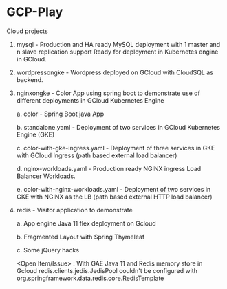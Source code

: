 # GCP-Play
Cloud projects

1. mysql - Production and HA ready MySQL deployment with 1 master and n slave replication support
           Ready for deployment in Kubernetes engine in GCloud.
2. wordpressongke - Wordpress deployed on GCloud with CloudSQL as backend.
3. nginxongke - Color App using spring boot to demonstrate use of different deployments in GCloud Kubernetes Engine
   
   a. color - Spring Boot java App
   
   b. standalone.yaml - Deployment of two services in GCloud Kubernetes Engine (GKE)
   
   c. color-with-gke-ingress.yaml - Deployment of three services in GKE 
                                    with GCloud Ingress (path based external load balancer)
                                    
   d. nginx-workloads.yaml - Production ready NGINX ingress Load Balancer Workloads.
   
   e. color-with-nginx-workloads.yaml - Deployment of two services in GKE
                                        with NGINX as the LB (path based external HTTP load balancer)
4. redis - Visitor application to demonstrate 

   a. App engine Java 11 flex deployment on Gcloud
   
   b. Fragmented Layout with Spring Thymeleaf
   
   c. Some jQuery hacks
   
   <Open Item/Issue> : With GAE Java 11 and Redis memory store in Gcloud 
   redis.clients.jedis.JedisPool couldn't be configured with org.springframework.data.redis.core.RedisTemplate
           

